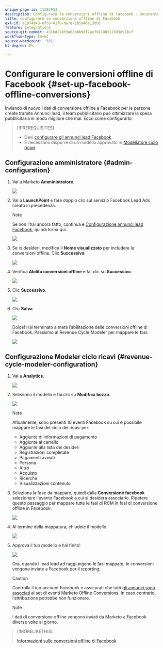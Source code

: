 ```yaml
---
unique-page-id: 11383953
description: Configurare le conversioni offline di Facebook - Documentazione di Marketo - Documentazione del prodotto
title: Configurare le conversioni offline di Facebook
exl-id: e1974943-8fc8-41f6-be7e-1b594de13db6
feature: Integrations
source-git-commit: 431bd258f9a68bbb9df7acf043085578d3d91b1f
workflow-type: tm+mt
source-wordcount: '331'
ht-degree: 0%

---
```


# Configurare le conversioni offline di Facebook {#set-up-facebook-offline-conversions}

Inviando di nuovo i dati di conversione offline a Facebook per le persone create tramite Annunci lead, il team pubblicitario può ottimizzare la spesa pubblicitaria in modo migliore che mai. Ecco come configurarlo.

>[!PREREQUISITES]
>
>* Devi [configurare gli annunci lead Facebook](/help/marketo/product-docs/demand-generation/facebook/set-up-facebook-lead-ads.md).
>* È necessario disporre di un modello approvato in [Modellatore ciclo ricavi](/help/marketo/product-docs/reporting/revenue-cycle-analytics/revenue-cycle-models/understanding-revenue-models.md).

## Configurazione amministratore {#admin-configuration}

1. Vai a Marketo **Amministratore**.

   ![](assets/image2016-11-29-13-3a8-3a45.png)

1. Vai a **LaunchPoint** e fare doppio clic sul servizio Facebook Lead Ads creato in precedenza.

   >[!NOTE]
   >
   >Se non l&#39;hai ancora fatto, continua e [Configurazione annunci lead Facebook](/help/marketo/product-docs/demand-generation/facebook/set-up-facebook-lead-ads.md), quindi torna qui.

   ![](assets/image2016-11-29-13-3a10-3a43.png)

1. Se lo desideri, modifica il **Nome visualizzato** per includere le conversioni offline. Clic **Successivo**.

   ![](assets/image2016-11-29-13-3a12-3a19.png)

1. Verifica **Abilita conversioni offline** e fai clic su **Successivo**.

   ![](assets/image2016-11-29-13-3a13-3a32.png)

1. Clic **Successivo**.

   ![](assets/image2016-11-29-13-3a14-3a17.png)

1. Clic **Salva**.

   ![](assets/image2016-11-29-13-3a14-3a52.png)

   Dolce! Hai terminato a metà l’abilitazione delle conversioni offline di Facebook. Passiamo al Revenue Cycle Modeler per mappare le fasi.

   ![](assets/image2016-11-29-13-3a16-3a55.png)

## Configurazione Modeler ciclo ricavi {#revenue-cycle-modeler-configuration}

1. Vai a **Analytics**.

   ![](assets/image2016-11-29-13-3a29-3a23.png)

1. Seleziona il modello e fai clic su **Modifica bozza**.

   ![](assets/image2016-11-29-13-3a31-3a6.png)

   >[!NOTE]
   >
   >Attualmente, sono presenti 10 eventi Facebook su cui è possibile mappare le fasi del ciclo dei ricavi per:
   >
   >* Aggiunte di informazioni di pagamento
   >* Aggiunte al carrello
   >* Aggiunte alla lista dei desideri
   >* Registrazioni completate
   >* Pagamenti avviati
   >* Persona
   >* Altro
   >* Acquisto
   >* Ricerche
   >* Visualizzazioni contenuto

1. Seleziona la fase da mappare, quindi dalla **Conversione facebook** selezionare l&#39;evento Facebook a cui si desidera associarlo. Ripetere questo passaggio per mappare tutte le fasi di RCM in fasi di conversione offline in Facebook.

   ![](assets/1-1.png)

1. Al termine della mappatura, chiudete il modello.

   ![](assets/2.png)

1. Approva il tuo modello e hai finito!

   ![](assets/image2016-11-29-15-3a6-3a30.png)

   Ora, quando i lead lead ad raggiungono le fasi mappate, le conversioni vengono inviate a Facebook per il reporting.

   >[!CAUTION]
   >
   >Controlla il tuo account Facebook e assicurati che tutti [gli annunci sono associati](https://www.facebook.com/business/url/?href=%2Fbusiness%2Fhelp%2Fwww%2F1776828022605281&amp;cmsid&amp;creative=link&amp;creative_detail=advertiser-help-center&amp;create_type&amp;destination_cms_id&amp;orig_http_referrer) al set di eventi Marketo Offline Conversions. In caso contrario, l’attribuzione potrebbe non funzionare.

   >[!NOTE]
   >
   >I dati di conversione offline vengono inviati da Marketo a Facebook diverse volte al giorno.

>[!MORELIKETHIS]
>
>[Informazioni sulle conversioni offline di Facebook](/help/marketo/product-docs/demand-generation/facebook/understanding-facebook-offline-conversions.md)
